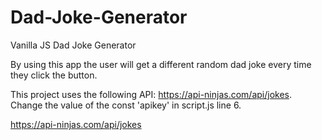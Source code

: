 # Dad-Joke-Generator
Vanilla JS Dad Joke Generator

By using this app the user will get a different random dad joke every time they click the button. 

This project uses the following API: https://api-ninjas.com/api/jokes. Change the value of the const 'apikey' in script.js line 6.

https://api-ninjas.com/api/jokes
